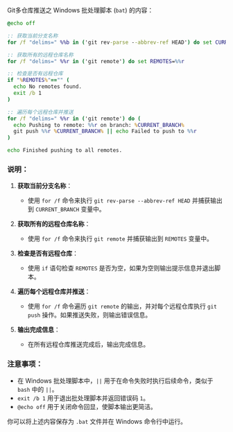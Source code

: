 Git多仓库推送之 Windows 批处理脚本 (`bat`) 的内容：

```bat
@echo off

:: 获取当前分支名称
for /f "delims=" %%b in ('git rev-parse --abbrev-ref HEAD') do set CURRENT_BRANCH=%%b

:: 获取所有的远程仓库名称
for /f "delims=" %%r in ('git remote') do set REMOTES=%%r

:: 检查是否有远程仓库
if "%REMOTES%"=="" (
  echo No remotes found.
  exit /b 1
)

:: 遍历每个远程仓库并推送
for /f "delims=" %%r in ('git remote') do (
  echo Pushing to remote: %%r on branch: %CURRENT_BRANCH%
  git push %%r %CURRENT_BRANCH% || echo Failed to push to %%r
)

echo Finished pushing to all remotes.
```

### 说明：
1. **获取当前分支名称**：
   - 使用 `for /f` 命令来执行 `git rev-parse --abbrev-ref HEAD` 并捕获输出到 `CURRENT_BRANCH` 变量中。

2. **获取所有的远程仓库名称**：
   - 使用 `for /f` 命令来执行 `git remote` 并捕获输出到 `REMOTES` 变量中。

3. **检查是否有远程仓库**：
   - 使用 `if` 语句检查 `REMOTES` 是否为空，如果为空则输出提示信息并退出脚本。

4. **遍历每个远程仓库并推送**：
   - 使用 `for /f` 命令遍历 `git remote` 的输出，并对每个远程仓库执行 `git push` 操作。如果推送失败，则输出错误信息。

5. **输出完成信息**：
   - 在所有远程仓库推送完成后，输出完成信息。

### 注意事项：
- 在 Windows 批处理脚本中，`||` 用于在命令失败时执行后续命令，类似于 `bash` 中的 `||`。
- `exit /b 1` 用于退出批处理脚本并返回错误码 `1`。
- `@echo off` 用于关闭命令回显，使脚本输出更简洁。

你可以将上述内容保存为 `.bat` 文件并在 Windows 命令行中运行。